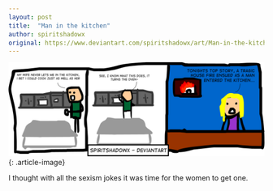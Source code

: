```yaml
---
layout: post
title:  "Man in the kitchen"
author: spiritshadowx
original: https://www.deviantart.com/spiritshadowx/art/Man-in-the-kitchen-288639290
---
```


![](/assets/img/2012-03-05.webp)
{: .article-image}

I thought with all the sexism jokes it was time for the women to get one.
